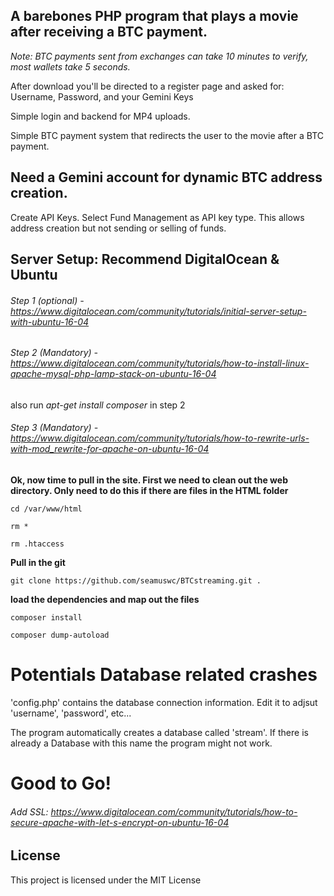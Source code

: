 
## A barebones PHP program that plays a movie after receiving a BTC payment.
*Note: BTC payments sent from exchanges can take 10 minutes to verify, most wallets take 5 seconds.*

After download you'll be directed to a register page and asked for:
Username, Password, and your Gemini Keys

Simple login and backend for MP4 uploads.

Simple BTC payment system that redirects the user to the movie after a BTC payment.


## Need a Gemini account for dynamic BTC address creation.

  Create API Keys. Select Fund Management as API key type. This allows
  address creation but not sending or selling of funds.


## Server Setup: Recommend DigitalOcean & Ubuntu

###### Step 1 (optional) - https://www.digitalocean.com/community/tutorials/initial-server-setup-with-ubuntu-16-04

###### Step 2 (Mandatory) - https://www.digitalocean.com/community/tutorials/how-to-install-linux-apache-mysql-php-lamp-stack-on-ubuntu-16-04

also run *apt-get install composer* in step 2

###### Step 3 (Mandatory) - https://www.digitalocean.com/community/tutorials/how-to-rewrite-urls-with-mod_rewrite-for-apache-on-ubuntu-16-04

**Ok, now time to pull in the site. First we need to clean out the web directory. Only need to do this if there are files in the HTML folder**

    cd /var/www/html

    rm *

    rm .htaccess


**Pull in the git**

    git clone https://github.com/seamuswc/BTCstreaming.git .

**load the dependencies and map out the files**

    composer install

    composer dump-autoload


# Potentials Database related crashes 

'config.php' contains the database connection information. Edit it to adjsut 'username', 'password', etc...

The program automatically creates a database called 'stream'. If there is already a Database with this name the program might not work.

# Good to Go!

###### Add SSL: https://www.digitalocean.com/community/tutorials/how-to-secure-apache-with-let-s-encrypt-on-ubuntu-16-04

## License

This project is licensed under the MIT License
